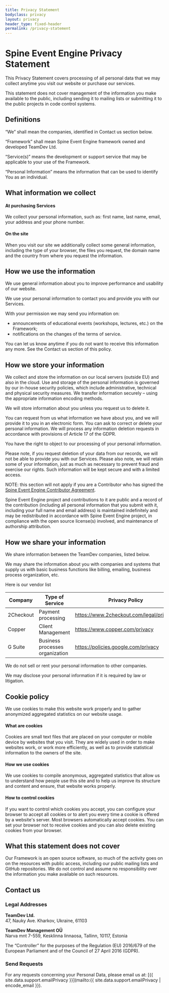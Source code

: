 ```yaml
---
title: Privacy Statement
bodyclass: privacy
layout: privacy
header_type: fixed-header
permalink: /privacy-statement
---
```


# Spine Event Engine Privacy Statement
This Privacy Statement covers processing of all personal data that we may collect anytime you 
visit our website or purchase our services. 

This statement does not cover management of the information you make available to the public, 
including sending it to mailing lists or submitting it to the public projects in code control 
systems.

## Definitions
“We” shall mean the companies, identified in Contact us section below.

“Framework” shall mean Spine Event Engine framework owned and developed TeamDev Ltd. 

“Service(s)” means the development or support service that may be applicable to your use of the 
Framework.

“Personal Information” means the information that can be used to identify You as an individual. 

## What information we collect

#### At purchasing Services
We collect your personal information, such as: first name, last name, email, your address 
and your phone number.

#### On the site
When you visit our site we additionally collect some general information, including the type 
of your browser, the files you request, the domain name and the country from where you request 
the information.

## How we use the information
We use general information about you to improve performance and usability of our website.

We use your personal information to contact you and provide you with our Services.

With your permission we may send you information on: 
- announcements of educational events (workshops, lectures, etc.) on the Framework;
- notifications on the changes of the terms of service.

You can let us know anytime if you do not want to receive this information any more. See the 
Contact us section of this policy.

## How we store your information
We collect and store the information on our local servers (outside EU) and also in the cloud. 
Use and storage of the personal information is governed by our in-house security policies, 
which include administrative, technical and physical security measures. We transfer information 
securely – using the appropriate information encoding methods. 

We will store information about you unless you request us to delete it.

You can request from us what information we have about you, and we will provide it to you in an 
electronic form. You can ask to correct or delete your personal information. We will process any 
information deletion requests in accordance with provisions of Article 17 of the GDPR.

You have the right to object to our processing of your personal information.

Please note, if you request deletion of your data from our records, we will not be able to 
provide you with our Services. Please also note, we will retain some of your information, 
just as much as necessary to prevent fraud and exercise our rights. Such information will 
be kept secure and with a limited access.

NOTE: this section will not apply if you are a Contributor who has signed the 
[Spine Event Engine Contributor Agreement]({{site.baseurl}}/contributor-agreement).

Spine Event Engine project and contributions to it are public and a record of the contribution 
(including all personal information that you submit with it, including your full name and email 
address) is maintained indefinitely and may be redistributed in accordance with Spine Event Engine 
project, in compliance with the open source license(s) involved, and maintenance of authorship 
attribution. 

## How we share your information
We share information between the TeamDev companies, listed below.

We may share the information about you with companies and systems that supply us with basic 
business functions like billing, emailing, business process organization, etc.

Here is our vendor list

<div class="table-container">
<table>
<thead>
<tr>
<th>Company</th>
<th>Type of Service</th>
<th>Privacy Policy</th>
</tr>
</thead>
<tbody>
<tr>
<td>2Checkout</td>
<td>Payment processing</td>
<td><a href="https://www.2checkout.com/legal/privacy/" target="_blank">https://www.2checkout.com/legal/privacy/</a></td>
</tr>
<tr>
<td>Copper</td>
<td>Client Management</td>
<td><a href="https://www.copper.com/privacy" target="_blank">https://www.copper.com/privacy</a></td>
</tr>
<tr>
<td>G Suite</td>
<td>Business processes organization</td>
<td><a href="https://policies.google.com/privacy" target="_blank">https://policies.google.com/privacy</a></td>
</tr>
</tbody>
</table>
</div>

We do not sell or rent your personal information to other companies.

We may disclose your personal information if it is required by law or litigation.

<h2 id="cookies">Cookie policy</h2>
We use cookies to make this website work properly and to gather anonymized aggregated statistics 
on our website usage.

#### What are cookies
Cookies are small text files that are placed on your computer or mobile device by websites that 
you visit. They are widely used in order to make websites work, or work more efficiently, as 
well as to provide statistical information to the owners of the site.

#### How we use cookies
We use cookies to compile anonymous, aggregated statistics that allow us to understand how people 
use this site and to help us improve its structure and content and ensure, that website works 
properly.

#### How to control cookies
If you want to control which cookies you accept, you can configure your browser to accept all 
cookies or to alert you every time a cookie is offered by a website's server. Most browsers 
automatically accept cookies. You can set your browser not to receive cookies and you can also 
delete existing cookies from your browser.

## What this statement does not cover
Our Framework is an open source software, so much of the activity goes on on the resources with 
public access, including our public mailing lists and GitHub repositories. We do not control and 
assume no responsibility over the information you make available on such resources.

## Contact us

### Legal Addresses

**TeamDev Ltd.** <br> 
47, Nauky Ave. Kharkov, Ukraine, 61103

**TeamDev Management OÜ** <br>
Narva mnt 7-559, Kesklinna linnaosa, Tallinn, 10117, Estonia

The “Controller” for the purposes of the Regulation (EU) 2016/679 of the European Parliament 
and of the Council of 27 April 2016 (GDPR).

### Send Requests
For any requests concerning your Personal Data, please email us at: 
[{{ site.data.support.emailPrivacy }}](mailto:{{ site.data.support.emailPrivacy | encode_email }}).
